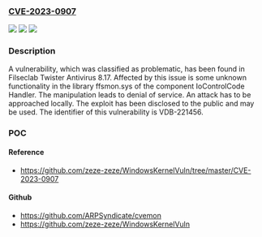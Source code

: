 ### [CVE-2023-0907](https://cve.mitre.org/cgi-bin/cvename.cgi?name=CVE-2023-0907)
![](https://img.shields.io/static/v1?label=Product&message=Twister%20Antivirus&color=blue)
![](https://img.shields.io/static/v1?label=Version&message=%3D%208.17%20&color=brighgreen)
![](https://img.shields.io/static/v1?label=Vulnerability&message=CWE-404%20Denial%20of%20Service&color=brighgreen)

### Description

A vulnerability, which was classified as problematic, has been found in Filseclab Twister Antivirus 8.17. Affected by this issue is some unknown functionality in the library ffsmon.sys of the component IoControlCode Handler. The manipulation leads to denial of service. An attack has to be approached locally. The exploit has been disclosed to the public and may be used. The identifier of this vulnerability is VDB-221456.

### POC

#### Reference
- https://github.com/zeze-zeze/WindowsKernelVuln/tree/master/CVE-2023-0907

#### Github
- https://github.com/ARPSyndicate/cvemon
- https://github.com/zeze-zeze/WindowsKernelVuln


